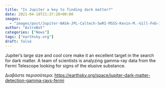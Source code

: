 ```yaml
---
title: "Is Jupiter a key to finding dark matter?"
date: 2021-04-18T21:37:28+00:00
images:
  - "images/post/Jupiter-NASA-JPL-Caltech-SwRI-MSSS-Kevin-M.-Gill-Feb-19-2019-sq.jpg"
author: "AstroBot"
categories: ["News"]
tags: ["earthsky.org"]
draft: false
---
```


Jupiter’s large size and cool core make it an excellent target in the search for dark matter. A team of scientists is analyzing gamma-ray data from the Fermi Telescope looking for signs of the elusive substance.

Διαβάστε περισσότερα: https://earthsky.org/space/jupiter-dark-matter-detection-gamma-rays-fermi
